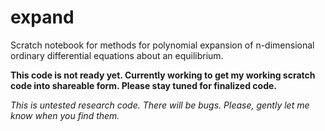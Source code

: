 # expand
Scratch notebook for methods for polynomial expansion of n-dimensional ordinary differential equations about an equilibrium.

**This code is not ready yet. Currently working to get my working scratch code into shareable form. Please stay tuned for finalized code.**

*This is untested research code. There will be bugs. Please, gently let me know when you find them.*
